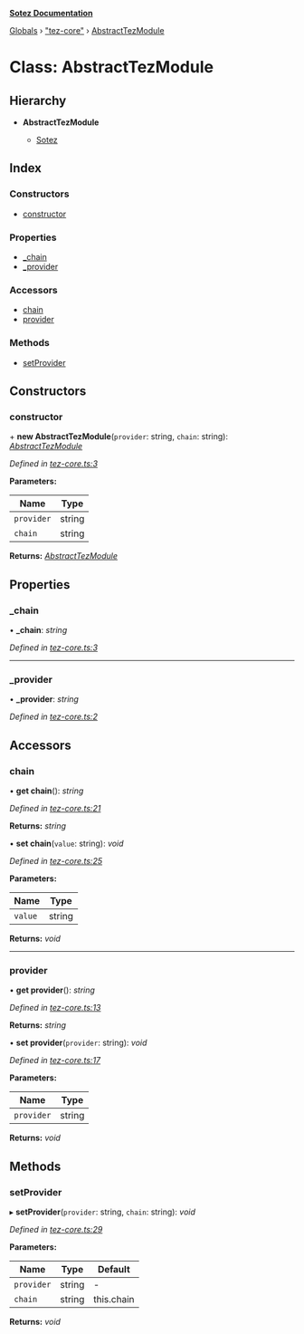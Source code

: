 **[Sotez Documentation](../README.md)**

[Globals](../README.md) › [&quot;tez-core&quot;](../modules/_tez_core_.md) › [AbstractTezModule](_tez_core_.abstracttezmodule.md)

# Class: AbstractTezModule

## Hierarchy

* **AbstractTezModule**

  * [Sotez](_sotez_.sotez.md)

## Index

### Constructors

* [constructor](_tez_core_.abstracttezmodule.md#constructor)

### Properties

* [_chain](_tez_core_.abstracttezmodule.md#_chain)
* [_provider](_tez_core_.abstracttezmodule.md#_provider)

### Accessors

* [chain](_tez_core_.abstracttezmodule.md#chain)
* [provider](_tez_core_.abstracttezmodule.md#provider)

### Methods

* [setProvider](_tez_core_.abstracttezmodule.md#setprovider)

## Constructors

###  constructor

\+ **new AbstractTezModule**(`provider`: string, `chain`: string): *[AbstractTezModule](_tez_core_.abstracttezmodule.md)*

*Defined in [tez-core.ts:3](https://github.com/AndrewKishino/sotez/blob/0fceff4/src/tez-core.ts#L3)*

**Parameters:**

Name | Type |
------ | ------ |
`provider` | string |
`chain` | string |

**Returns:** *[AbstractTezModule](_tez_core_.abstracttezmodule.md)*

## Properties

###  _chain

• **_chain**: *string*

*Defined in [tez-core.ts:3](https://github.com/AndrewKishino/sotez/blob/0fceff4/src/tez-core.ts#L3)*

___

###  _provider

• **_provider**: *string*

*Defined in [tez-core.ts:2](https://github.com/AndrewKishino/sotez/blob/0fceff4/src/tez-core.ts#L2)*

## Accessors

###  chain

• **get chain**(): *string*

*Defined in [tez-core.ts:21](https://github.com/AndrewKishino/sotez/blob/0fceff4/src/tez-core.ts#L21)*

**Returns:** *string*

• **set chain**(`value`: string): *void*

*Defined in [tez-core.ts:25](https://github.com/AndrewKishino/sotez/blob/0fceff4/src/tez-core.ts#L25)*

**Parameters:**

Name | Type |
------ | ------ |
`value` | string |

**Returns:** *void*

___

###  provider

• **get provider**(): *string*

*Defined in [tez-core.ts:13](https://github.com/AndrewKishino/sotez/blob/0fceff4/src/tez-core.ts#L13)*

**Returns:** *string*

• **set provider**(`provider`: string): *void*

*Defined in [tez-core.ts:17](https://github.com/AndrewKishino/sotez/blob/0fceff4/src/tez-core.ts#L17)*

**Parameters:**

Name | Type |
------ | ------ |
`provider` | string |

**Returns:** *void*

## Methods

###  setProvider

▸ **setProvider**(`provider`: string, `chain`: string): *void*

*Defined in [tez-core.ts:29](https://github.com/AndrewKishino/sotez/blob/0fceff4/src/tez-core.ts#L29)*

**Parameters:**

Name | Type | Default |
------ | ------ | ------ |
`provider` | string | - |
`chain` | string |  this.chain |

**Returns:** *void*